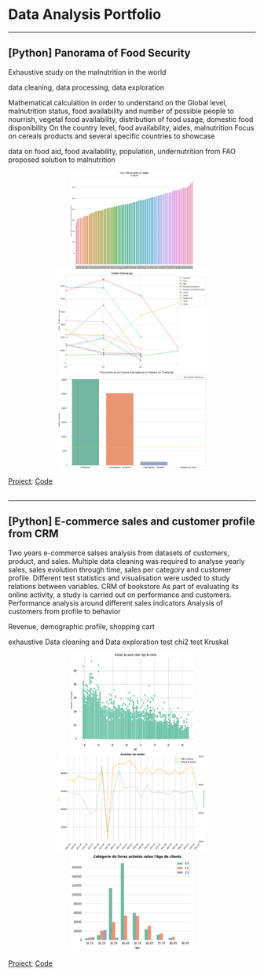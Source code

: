 # Data Analysis Portfolio


----------
## [Python] Panorama of Food Security

Exhaustive study on the malnutrition in the world

data cleaning, data processing, data exploration

Mathematical calculation in order to understand
on the Global level, malnutrition status, food availability and number of possible people to nourrish, vegetal food availability, distribution of food usage, domestic food disponibility
On the country level, food availability, aides, malnutrition
Focus on cereals products and several specific countries to showcase 

data on food aid, food availability, population, undernutrition from FAO
proposed solution to malnutrition
<br/>

<p align="center">
  <img src="https://github.com/haejiyun/Data-Analysis/blob/main/Panorama%20of%20Food%20Security/dispo.png" width="250" height="200">
  <img src="https://github.com/haejiyun/Data-Analysis/blob/main/Panorama%20of%20Food%20Security/aid.png" width="300" height="200">
  <img src="https://github.com/haejiyun/Data-Analysis/blob/main/Panorama%20of%20Food%20Security/thailande.png" width="300" height="200">
<p/>

<a href="https://github.com/haejiyun/Data-Analysis/blob/main/Panorama%20of%20Food%20Security/panorama_malnutrition.pdf">Project</a>; <a href="https://github.com/haejiyun/Data-Analysis/blob/main/Panorama%20of%20Food%20Security/panorama_malnutrition.ipynb">Code</a><br/>
<br/>

----------
## [Python] E-commerce sales and customer profile from CRM

Two years e-commerce salses analysis from datasets of customers, product, and sales. Multiple data cleaning was required to analyse yearly sales, sales evolution through time, sales per category and customer profile. Different test statistics and visualisation were usded to study relations between variables.
CRM of bookstore 
As part of evaluating its online activity, a study is carried out on performance and customers.
Performance analysis around different sales indicators
Analysis of customers from profile to behavior

Revenue, demographic profile, shopping cart

exhaustive Data cleaning and Data exploration
test chi2
test Kruskal
<br/>

<p align="center">
  <img src="https://github.com/haejiyun/Data-Analysis/blob/main/E-commerce%20sales%20and%20customer%20profile/panier.png" width="250" height="200">
  <img src="https://github.com/haejiyun/Data-Analysis/blob/main/E-commerce%20sales%20and%20customer%20profile/ca.png" width="300" height="200">
  <img src="https://github.com/haejiyun/Data-Analysis/blob/main/E-commerce%20sales%20and%20customer%20profile/category.png" width="250" height="200">
<p/>

<a href="https://github.com/haejiyun/Data-Analysis/blob/main/E-commerce%20sales%20and%20customer%20profile/analyse_ventes.pdf">Project</a>; <a href="https://github.com/haejiyun/Data-Analysis/blob/main/E-commerce%20sales%20and%20customer%20profile/analyse_de_vente.ipynb">Code</a><br/>
<br/>




